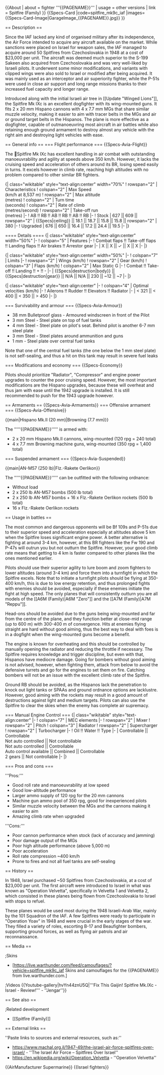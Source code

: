 {{About
| about = fighter '''{{PAGENAME}}'''
| usage = other versions
| link = Spitfire (Family)
}}
{{Specs-Card
|code=spitfire_mk9c_iaf
|images={{Specs-Card-Image|GarageImage_{{PAGENAME}}.jpg}}
}}

== Description ==
<!-- ''In the description, the first part should be about the history of and the creation and combat usage of the aircraft, as well as its key features. In the second part, tell the reader about the aircraft in the game. Insert a screenshot of the vehicle, so that if the novice player does not remember the vehicle by name, he will immediately understand what kind of vehicle the article is talking about.'' -->
Since the IAF lacked any kind of organised military after its independence, the Air Force intended to acquire any aircraft available on the market. While sanctions were placed on Israel for weapon sales, the IAF managed to acquire around 50 Spitfires from Czechoslovakia in 1948 at a cost of $23,000 per unit. The aircraft was deemed much superior to the S-199 Sakeen also acquired from Czechoslovakia and was very well-liked by Israeli pilots. It underwent some minor modifications, and variants with clipped wings were also sold to Israel or modified after being acquired. It was mainly used as an interceptor and air superiority fighter, while the P-51s were used in close air support and long range missions thanks to their increased fuel capacity and longer range.

Introduced along with the initial Israeli air tree in [[Update "Winged Lions"]], the Spitfire Mk IXc is an excellent dogfighter with its wing-mounted guns. It fits 2 x 20 mm Hispano cannons with 4 x 7.7 mm MGs that share similar muzzle velocity, making it easier to aim with tracer belts in the MGs and air or ground target belts in the Hispanos. The plane is more effective as a dogfighter, capable of outmanoeuvring most aircraft in air battles while also retaining enough ground armament to destroy almost any vehicle with the right aim and destroying light vehicles with ease.

== General info ==
=== Flight performance ===
{{Specs-Avia-Flight}}
<!-- ''Describe how the aircraft behaves in the air. Speed, manoeuvrability, acceleration and allowable loads - these are the most important characteristics of the vehicle.'' -->
The Spitfire Mk IXc has excellent handling in air combat with outstanding manoeuvrability and agility at speeds above 350 km/h. However, it lacks the cruising speed and acceleration of others around its BR, losing speed easily in turns. It excels however in climb rate, reaching high altitudes with no problem compared to other similar BR fighters.

{| class="wikitable" style="text-align:center" width="70%"
! rowspan="2" | Characteristics
! colspan="2" | Max Speed<br>(km/h at 8,537 m)
! rowspan="2" | Max altitude<br>(metres)
! colspan="2" | Turn time<br>(seconds)
! colspan="2" | Rate of climb<br>(metres/second)
! rowspan="2" | Take-off run<br>(metres)
|-
! AB !! RB !! AB !! RB !! AB !! RB
|-
! Stock
| 627 || 609 || rowspan="2" | {{Specs|ceiling}} || 18.1 || 18.7 || 15.8 || 15.8 || rowspan="2" | 380
|-
! Upgraded
| 676 || 650 || 16.4 || 17.2 || 24.4 || 19.5
|-
|}

==== Details ====
{| class="wikitable" style="text-align:center" width="50%"
|-
! colspan="5" | Features
|-
! Combat flaps !! Take-off flaps !! Landing flaps !! Air brakes !! Arrestor gear
|-
| X || X || ✓ || X || X     <!-- ✓ -->
|-
|}

{| class="wikitable" style="text-align:center" width="50%"
|-
! colspan="7" | Limits
|-
! rowspan="2" | Wings (km/h)
! rowspan="2" | Gear (km/h)
! colspan="3" | Flaps (km/h)
! colspan="2" | Max Static G
|-
! Combat !! Take-off !! Landing !! + !! -
|-
| {{Specs|destruction|body}} || {{Specs|destruction|gear}} || N/A || N/A || 230 || ~12 || ~7
|-
|}

{| class="wikitable" style="text-align:center"
|-
! colspan="4" | Optimal velocities (km/h)
|-
! Ailerons !! Rudder !! Elevators !! Radiator
|-
| < 321 || < 400 || < 350 || > 450
|-
|}

=== Survivability and armour ===
{{Specs-Avia-Armour}}
<!-- ''Examine the survivability of the aircraft. Note how vulnerable the structure is and how secure the pilot is, whether the fuel tanks are armoured, etc. Describe the armour, if there is any, and also mention the vulnerability of other critical aircraft systems.'' -->

* 38 mm Bulletproof glass - Armoured windscreen in front of the Pilot
* 3 mm Steel - Steel plate on top of fuel tanks
* 4 mm Steel - Steel plate on pilot's seat. Behind pilot is another 6-7 mm steel plate
* 3 mm Steel - Steel plates around ammunition and guns
* 1 mm - Steel plate over central fuel tanks

Note that one of the central fuel tanks (the one below the 1 mm steel plate) is not self-sealing, and thus a hit on this tank may result in severe fuel leaks

=== Modifications and economy ===
{{Specs-Economy}}

Pilots should prioritize "Radiator", "Compressor" and engine power upgrades to counter the poor cruising speed. However, the most important modifications are the Hispano upgrades, because these will overheat and thus jam with ease until the 1942 upgrade is installed. It is still recommended to push for the 1943 upgrade however.

== Armaments ==
{{Specs-Avia-Armaments}}
=== Offensive armament ===
{{Specs-Avia-Offensive}}
<!-- ''Describe the offensive armament of the aircraft, if any. Describe how effective the cannons and machine guns are in a battle, and also what belts or drums are better to use. If there is no offensive weaponry, delete this subsection.'' -->
{{main|Hispano Mk.II (20 mm)|Browning (7.7 mm)}}

The '''''{{PAGENAME}}''''' is armed with:

* 2 x 20 mm Hispano Mk.II cannons, wing-mounted (120 rpg = 240 total)
* 4 x 7.7 mm Browning machine guns, wing-mounted (350 rpg = 1,400 total)

=== Suspended armament ===
{{Specs-Avia-Suspended}}
<!-- ''Describe the aircraft's suspended armament: additional cannons under the wings, bombs, rockets and torpedoes. This section is especially important for bombers and attackers. If there is no suspended weaponry remove this subsection.'' -->
{{main|AN-M57 (250 lb)|Flz.-Rakete Oerlikon}}

The '''''{{PAGENAME}}''''' can be outfitted with the following ordnance:

* Without load
* 2 x 250 lb AN-M57 bombs (500 lb total)
* 2 x 250 lb AN-M57 bombs + 16 x Flz.-Rakete Oerlikon rockets (500 lb total)
* 16 x Flz.-Rakete Oerlikon rockets

== Usage in battles ==
<!-- ''Describe the tactics of playing in the aircraft, the features of using aircraft in a team and advice on tactics. Refrain from creating a "guide" - do not impose a single point of view, but instead, give the reader food for thought. Examine the most dangerous enemies and give recommendations on fighting them. If necessary, note the specifics of the game in different modes (AB, RB, SB).'' -->
The most common and dangerous opponents will be Bf 109s and P-51s due to their superior speed and acceleration especially at altitudes above 5 km when the Spitfire loses significant engine power. A better alternative is fighting at around 3-4 km, however, at this BR fighters like the Fw 190 and P-47s will outrun you but not outturn the Spitfire. However, your good climb rate means that getting to 4 km is faster compared to other planes like the ones mentioned earlier.

Pilots should use their superior agility to lure boom and zoom fighters to lower altitudes (around 3-4 km) and force them into a turnfight in which the Spitfire excels. Note that to initiate a turnfight pilots should be flying at 350-400 km/h, this is due to low energy retention, and thus prolonged fights with enemies should be avoided, especially if these enemies initiate the fight at high speed. The only planes that will consistently outturn you are all models of the [[A6M (Family)|A6M "Zero"]] and the [[A7M (Family)|A7M "Reppu"]].

Head-ons should be avoided due to the guns being wing-mounted and far from the centre of the plane, and they function better at close-mid range (up to 600 m) with 300-400 m of convergence. Hits at enemies flying straight are hard without good aiming, thus the best way to deal with foes is in a dogfight when the wing-mounted guns become a benefit.

The engine is known for overheating and this should be controlled by manually opening the radiator and reducing the throttle if necessary. The Spitfire requires knowledge and trigger discipline, but even with that, Hispanos have mediocre damage. Going for bombers without good aiming is not advised, however, when fighting them, attack from below to avoid the defensive turrets and go for the engines to set them on fire. Catching bombers will not be an issue with the excellent climb rate of the Spitfire.

Ground RB should be avoided, as the Hispanos lack the penetration to knock out light tanks or SPAAs and ground ordnance options are lacklustre. However, good aiming with the rockets may result in a good amount of destructions against light and medium targets. Pilots can also use the Spitfire to clear the skies when the enemy has complete air supremacy.

=== Manual Engine Control ===
{| class="wikitable" style="text-align:center"
|-
! colspan="7" | MEC elements
|-
! rowspan="2" | Mixer
! rowspan="2" | Pitch
! colspan="3" | Radiator
! rowspan="2" | Supercharger
! rowspan="2" | Turbocharger
|-
! Oil !! Water !! Type
|-
| Controllable || Controllable<br>Not auto controlled || Not controllable<br>Not auto controlled || Controllable<br>Auto control available || Combined || Controllable<br>2 gears || Not controllable
|-
|}

=== Pros and cons ===
<!-- ''Summarise and briefly evaluate the vehicle in terms of its characteristics and combat effectiveness. Mark its pros and cons in the bulleted list. Try not to use more than 6 points for each of the characteristics. Avoid using categorical definitions such as "bad", "good" and the like - use substitutions with softer forms such as "inadequate" and "effective".'' -->

'''Pros:'''

* Good roll rate and manoeuvrability at low speed
* Good low-altitude performance
* Larger ammo supply of 120 rpg for the 20 mm cannons
* Machine gun ammo pool of 350 rpg, good for inexperienced pilots
* Similar muzzle velocity between the MGs and the cannons making it easier to aim
* Amazing climb rate when upgraded

'''Cons:'''

* Poor cannon performance when stock (lack of accuracy and jamming)
* Poor damage output of the MGs
* Poor high altitude performance (above 5,000 m)
* Poor acceleration
* Roll rate compression ~400 km/h
* Prone to fires and not all fuel tanks are self-sealing

== History ==
<!-- ''Describe the history of the creation and combat usage of the aircraft in more detail than in the introduction. If the historical reference turns out to be too long, take it to a separate article, taking a link to the article about the vehicle and adding a block "/History" (example: <nowiki>https://wiki.warthunder.com/(Vehicle-name)/History</nowiki>) and add a link to it here using the <code>main</code> template. Be sure to reference text and sources by using <code><nowiki><ref></ref></nowiki></code>, as well as adding them at the end of the article with <code><nowiki><references /></nowiki></code>. This section may also include the vehicle's dev blog entry (if applicable) and the in-game encyclopedia description (under <code><nowiki>=== In-game description ===</nowiki></code>, also if applicable).'' -->
In 1948, Israel purchased ~50 Spitfires from Czechoslovakia, at a cost of $23,000 per unit. The first aircraft were introduced to Israel in what was known as "Operation Velvetta", specifically in Velvetta 1 and Velvetta 2, which consisted in these planes being flown from Czechoslovakia to Israel with stops to refuel.

These planes would be used most during the 1948 Israeli-Arab War, mainly by the 101 Squadron of the IAF. A few Spitfires were ready to participate in "Operation Yoav" in 1948 and were crucial in the early stages of the war. They filled a variety of roles, escorting B-17 and Beaufighter bombers, supporting ground forces, as well as flying air patrols and air reconnaissance.

== Media ==
<!-- ''Excellent additions to the article would be video guides, screenshots from the game, and photos.'' -->

;Skins

* [https://live.warthunder.com/feed/camouflages/?vehicle=spitfire_mk9c_iaf Skins and camouflages for the {{PAGENAME}} from live.warthunder.com.]

;Videos
{{Youtube-gallery|hvYn44znU5Q|'''Fix This Gaijin! Spitfire Mk.IXc - Israel - Review!''' - ''Jengar''}}

== See also ==
<!-- ''Links to the articles on the War Thunder Wiki that you think will be useful for the reader, for example:''
* ''reference to the series of the aircraft;''
* ''links to approximate analogues of other nations and research trees.'' -->

;Related development

* [[Spitfire (Family)]]

== External links ==
<!-- ''Paste links to sources and external resources, such as:''
* ''topic on the official game forum;''
* ''other literature.'' -->
''Paste links to sources and external resources, such as:''

* https://www.machal.org.il/1947-49/the-israel-air-force-spitfires-over-israel/ - ''The Israel Air Force – Spitfires Over Israel''
* https://en.wikipedia.org/wiki/Operation_Velvetta - ''Operation Velvetta''

{{AirManufacturer Supermarine}}
{{Israel fighters}}
